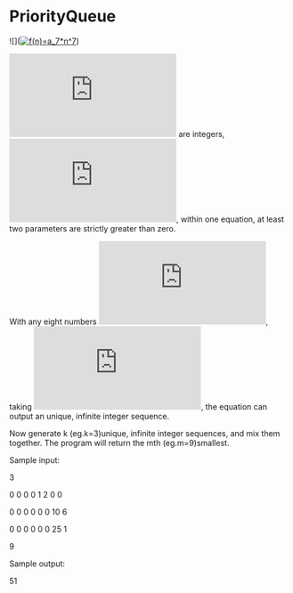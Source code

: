 # PriorityQueue

![](<a href="https://www.codecogs.com/eqnedit.php?latex=f(n)=a_7*n^7" target="_blank"><img src="https://latex.codecogs.com/gif.latex?f(n)=a_7*n^7" title="f(n)=a_7*n^7" /></a>)


![](https://latex.codecogs.com/gif.latex?a_i) are integers, ![](https://latex.codecogs.com/gif.latex?0%5Cleq%20a_i%5Cleq%201000), within one equation, at least two parameters are strictly greater than zero. 

With any eight numbers ![](https://latex.codecogs.com/gif.latex?a_7%2C%20a_6%2C...%2C%20a_0), taking ![](https://latex.codecogs.com/gif.latex?n%3D1%2C%20n%3D2%2C%20n%3D3%2C...), the equation can output an unique, infinite integer sequence. 

Now generate k (eg.k=3)unique, infinite integer sequences, and mix them together. The program will return the mth (eg.m=9)smallest. 

Sample input:

3

0 0 0 0 1 2 0 0 

0 0 0 0 0 0 10 6

0 0 0 0 0 0 25 1

9

Sample output:

51
